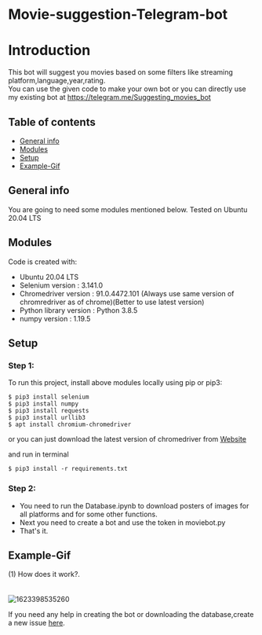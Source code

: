 

# Movie-suggestion-Telegram-bot


# Introduction
This bot will suggest you movies based on some filters like streaming platform,language,year,rating.<br>
You can use the given code to make your own bot or you can directly use my existing bot at https://telegram.me/Suggesting_movies_bot
 
## Table of contents
* [General info](#general-info)
* [Modules](#Modules)
* [Setup](#setup)
* [Example-Gif](#Example-Gif)


## General info
You are going to need some modules mentioned below.
Tested on Ubuntu 20.04 LTS<br>
	
## Modules
Code is created with:
* Ubuntu 20.04 LTS
* Selenium version : 3.141.0
* Chromedriver version :  91.0.4472.101 (Always use same version of chromredriver as of chrome)(Better to use latest version)
* Python library version : Python 3.8.5
* numpy version : 1.19.5
 
	
## Setup
### Step 1:
To run this project, install above modules locally using pip or pip3:

```
$ pip3 install selenium
$ pip3 install numpy
$ pip3 install requests
$ pip3 install urllib3
$ apt install chromium-chromedriver
```
or you can just download the latest version of chromedriver from [Website](https://chromedriver.chromium.org/downloads)<br>

and run in terminal <br>
```
$ pip3 install -r requirements.txt
```
### Step 2:
* You need to run the Database.ipynb to download posters of images for all platforms and for some other functions.
* Next you need to create a bot and use the token in moviebot.py
* That's it. 

## Example-Gif
(1) How does it work?.<br> <br> <br>
![1623398535260](https://user-images.githubusercontent.com/54314892/122077988-db14a680-ce19-11eb-93f6-621914bc2fdf.gif)


If you need any help in creating the bot or downloading the database,create a new issue [here](https://github.com/SRIJITH01/Movie-suggestion-Telegram-bot/issues/new).

